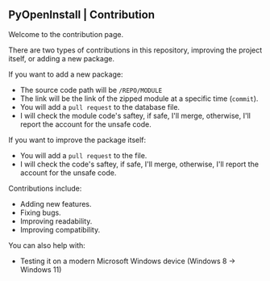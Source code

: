 ## PyOpenInstall | Contribution  
Welcome to the contribution page.

There are two types of contributions in this repository, improving the project itself, or adding a new package.

If you want to add a new package:  
- The source code path will be `/REPO/MODULE`  
- The link will be the link of the zipped module at a specific time (`commit`).  
- You will add a `pull request` to the database file.  
- I will check the module code's saftey, if safe, I'll merge, otherwise, I'll report the account for the unsafe code.  

If you want to improve the package itself:
- You will add a `pull request` to the file.  
- I will check the code's saftey, if safe, I'll merge, otherwise, I'll report the account for the unsafe code.

Contributions include:
- Adding new features.
- Fixing bugs.
- Improving readability.
- Improving compatibility.

You can also help with:
- Testing it on a modern Microsoft Windows device (Windows 8 -> Windows 11)
